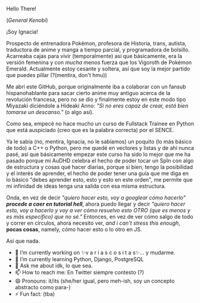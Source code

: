 Hello There!

(*General Kenobi*)

¡Soy Ignacia! 

Prospecto de entrenadora Pokémon, profesora de Historia, trans, autista, traductora de anime y manga a tiempo parcial, y programadora de bolsillo.
Acarreaba cajas para vivir (temporalmente) así que básicamente, era la versión femenina y con *mucha* menos fuerza que los Vigoroth de Pokémon Emerald. Actualmente estoy cesante y soltera, así que soy la mejor partido que puedes pillar (?(mentira, don't hmu))

Me abrí este GitHub, porque originalmente iba a colaborar con un fansub hispanohablante para sacar cierto anime muy antiguo acerca de la revolución francesa, pero no se dio y finalmente estoy en este modo tipo Miyazaki diciéndole a Hideaki Anno: _"Si no eres capaz de crear, está bien tomarse un descanso."_ (o algo así).

Como sea, empecé no hace mucho un curso de Fullstack Trainee en Python que está auspiciado (creo que es la palabra correcta) por el SENCE.

Ya le sabía (no, mentira, Ignacia, no le sabíamos) un poquito (lo más básico de todo) a C++ o Python, pero me quedé en vectores y listas y de ahí nunca pasé, así que básicamente empezar este curso ha sido lo mejor que me ha pasado porque mi AuDHD celebra el hecho de poder tocar un SpIn con algo de estructura y cosas qué hacer diarias, porque si bien, tengo la posibilidad y el interés de aprender, el hecho de poder tener una guía que me diga en lo básico "debes aprender esto, esto y esto en este orden", me permite que mi infinidad de ideas tenga una salida con esa misma estructura. 

Onda, en vez de decir *"quiero hacer esto, voy a googlear cómo hacerlo" __procede a caer en tutorial hell__*, ahora puedo llegar y decir *"quiero hacer esto, voy a hacerlo y voy a ver cómo resuelvo esto OTRO (que es menos y es más específico) que no sé."* Entonces, en vez de ver cómo salgo de todo y correr en círculos, ahora necesito ver, *and i can't stress this enough*, **pocas cosas**, namely, cómo hacer esto o lo otro en JS.

Así que nada.


- 🔭 I’m currently working on ✨v a r i a s  c o s i t a s✨... y mudarme.
- 🌱 I’m currently learning Python, Django, PostgreSQL
- 💬 Ask me about idk, lo que sea.
- 📫 How to reach me: En Twitter siempre contesto (?)
- 😄 Pronouns: it/its (she/her igual, pero meh-ish, soy un concepto abstracto como para-)
- ⚡ Fun fact: (tba)
